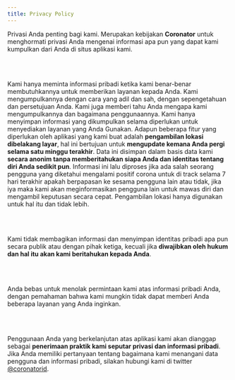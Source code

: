 ```yaml
---
title: Privacy Policy
---
```


Privasi Anda penting bagi kami. Merupakan kebijakan **Coronator** untuk menghormati privasi Anda mengenai informasi apa pun yang dapat kami kumpulkan dari Anda di situs aplikasi kami.

<br><br>

Kami hanya meminta informasi pribadi ketika kami benar-benar membutuhkannya untuk memberikan layanan kepada Anda. Kami mengumpulkannya dengan cara yang adil dan sah, dengan sepengetahuan dan persetujuan Anda. Kami juga memberi tahu Anda mengapa kami mengumpulkannya dan bagaimana penggunaannya. Kami hanya menyimpan informasi yang dikumpulkan selama diperlukan untuk menyediakan layanan yang Anda Gunakan. Adapun beberapa fitur yang diperlukan oleh aplikasi yang kami buat adalah **pengambilan lokasi dibelakang layar**, hal ini bertujuan untuk **mengupdate kemana Anda pergi selama satu minggu terakhir**. Data ini disimpan dalam basis data kami **secara anonim tanpa memberitahukan siapa Anda dan identitas tentang diri Anda sedikit pun**. Informasi ini lalu diproses jika ada salah seorang pengguna yang diketahui mengalami positif corona untuk di track selama 7 hari terakhir apakah berpapasan ke sesama pengguna lain atau tidak, jika iya maka kami akan meginformasikan pengguna lain untuk mawas diri dan mengambil keputusan secara cepat. Pengambilan lokasi hanya digunakan untuk hal itu dan tidak lebih.

<br><br>

Kami tidak membagikan informasi dan menyimpan identitas pribadi apa pun secara publik atau dengan pihak ketiga, kecuali jika **diwajibkan oleh hukum dan hal itu akan kami beritahukan kepada Anda**.

<br><br>

Anda bebas untuk menolak permintaan kami atas informasi pribadi Anda, dengan pemahaman bahwa kami mungkin tidak dapat memberi Anda beberapa layanan yang Anda inginkan.

<br><br>

Penggunaan Anda yang berkelanjutan atas aplikasi kami akan dianggap sebagai **penerimaan praktik kami seputar privasi dan informasi pribadi**. Jika Anda memiliki pertanyaan tentang bagaimana kami menangani data pengguna dan informasi pribadi, silakan hubungi kami di twitter <u>[@coronatorid](https://twitter.com/coronatorid)</u>.

